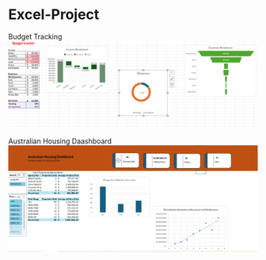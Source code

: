 # Excel-Project

Budget Tracking
![image alt](https://github.com/Sujan17-dulal/Excel-Project/blob/main/Budget%20tracking%20image.png)


Australian Housing Daashboard
![image alt](https://github.com/Sujan17-dulal/Excel-Project/blob/main/Australian%20Housing%20Dashboard%20image.png)
